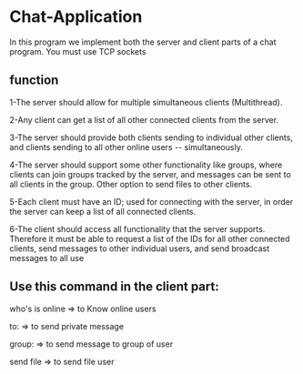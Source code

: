 # Chat-Application
In this program we implement both the server and client parts of a chat program. You must use TCP sockets 

## function
1-The server should allow for multiple simultaneous clients (Multithread).

2-Any client can get a list of all other connected clients from the server.

3-The server should provide both clients sending to individual other clients, and clients sending to all other online users -- simultaneously.

4-The server should support some other functionality like groups, where clients can join groups tracked by the server, and messages can be sent to all clients in the group. Other option to send files to other clients.

5-Each client must have an ID; used for connecting with the server, in order the server can keep a list of all connected clients.

6-The client should access all functionality that the server supports. Therefore it must be able to request a list of the IDs for all other connected clients, send messages to other individual users, and send broadcast messages to all use

 ## Use this command in the client part:
who's is online => to Know online users

to: => to send private message 

group: => to send message to group of user

send file => to send file user


